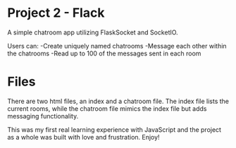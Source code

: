 # Project 2 - Flack

A simple chatroom app utilizing FlaskSocket and SocketIO.

Users can:
  -Create uniquely named chatrooms
  -Message each other within the chatrooms
  -Read up to 100 of the messages sent in each room
  
# Files

There are two html files, an index and a chatroom file. The index file lists the current rooms, while the chatroom file mimics the index file but adds messaging functionality.

This was my first real learning experience with JavaScript and the project as a whole was built with love and frustration.
Enjoy!
